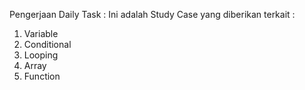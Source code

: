 Pengerjaan Daily Task :
Ini adalah Study Case yang diberikan terkait :
1. Variable
2. Conditional
3. Looping
4. Array
5. Function
